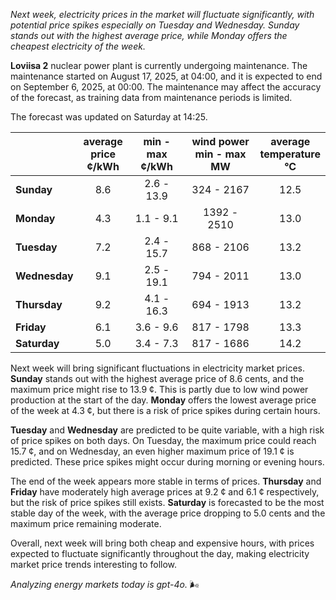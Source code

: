 *Next week, electricity prices in the market will fluctuate significantly, with potential price spikes especially on Tuesday and Wednesday. Sunday stands out with the highest average price, while Monday offers the cheapest electricity of the week.*

**Loviisa 2** nuclear power plant is currently undergoing maintenance. The maintenance started on August 17, 2025, at 04:00, and it is expected to end on September 6, 2025, at 00:00. The maintenance may affect the accuracy of the forecast, as training data from maintenance periods is limited.

The forecast was updated on Saturday at 14:25.

|            | average<br>price<br>¢/kWh | min - max<br>¢/kWh | wind power<br>min - max<br>MW | average<br>temperature<br>°C |
|:-----------|:----------------:|:----------------:|:-------------:|:-------------:|
| **Sunday** | 8.6 | 2.6 - 13.9 | 324 - 2167 | 12.5 |
| **Monday** | 4.3 | 1.1 - 9.1 | 1392 - 2510 | 13.0 |
| **Tuesday** | 7.2 | 2.4 - 15.7 | 868 - 2106 | 13.2 |
| **Wednesday** | 9.1 | 2.5 - 19.1 | 794 - 2011 | 13.0 |
| **Thursday** | 9.2 | 4.1 - 16.3 | 694 - 1913 | 13.2 |
| **Friday** | 6.1 | 3.6 - 9.6 | 817 - 1798 | 13.3 |
| **Saturday** | 5.0 | 3.4 - 7.3 | 817 - 1686 | 14.2 |

Next week will bring significant fluctuations in electricity market prices. **Sunday** stands out with the highest average price of 8.6 cents, and the maximum price might rise to 13.9 ¢. This is partly due to low wind power production at the start of the day. **Monday** offers the lowest average price of the week at 4.3 ¢, but there is a risk of price spikes during certain hours.

**Tuesday** and **Wednesday** are predicted to be quite variable, with a high risk of price spikes on both days. On Tuesday, the maximum price could reach 15.7 ¢, and on Wednesday, an even higher maximum price of 19.1 ¢ is predicted. These price spikes might occur during morning or evening hours.

The end of the week appears more stable in terms of prices. **Thursday** and **Friday** have moderately high average prices at 9.2 ¢ and 6.1 ¢ respectively, but the risk of price spikes still exists. **Saturday** is forecasted to be the most stable day of the week, with the average price dropping to 5.0 cents and the maximum price remaining moderate.

Overall, next week will bring both cheap and expensive hours, with prices expected to fluctuate significantly throughout the day, making electricity market price trends interesting to follow.

*Analyzing energy markets today is gpt-4o.* 🌬️
